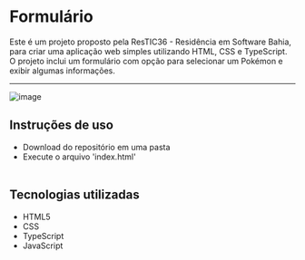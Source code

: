 
# Formulário
Este é um projeto proposto pela ResTIC36 - Residência em Software Bahia, para criar uma aplicação web simples utilizando HTML, CSS e TypeScript. O projeto inclui um formulário com opção para selecionar um Pokémon e exibir algumas informações.

---
![image](https://github.com/user-attachments/assets/3bc09cfa-20ca-488e-afcc-1a3c58ac5745)



## Instruções de uso

 - Download do repositório em uma pasta
 - Execute o arquivo 'index.html'
 <br><br>
 

## Tecnologias utilizadas

 - HTML5
 - CSS
 - TypeScript
 - JavaScript
